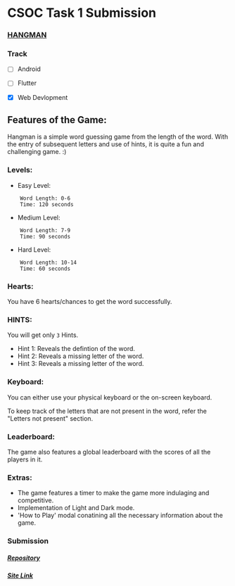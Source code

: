 # CSOC Task 1 Submission

### [HANGMAN](https://en.wikipedia.org/wiki/Hangman_(game))



### Track
- [ ] Android
- [ ] Flutter
- [x] Web Devlopment


## Features of the Game:

Hangman is a simple word guessing game from the length of the word. With the entry of subsequent letters and use of hints, it is quite a fun and challenging game. :)

### Levels:
- Easy Level:
```
    Word Length: 0-6
    Time: 120 seconds    
```

- Medium Level:
```
    Word Length: 7-9
    Time: 90 seconds
```
- Hard Level:
```
    Word Length: 10-14
    Time: 60 seconds
```
### Hearts: 
You have 6 hearts/chances to get the word successfully.

### HINTS: 
You will get only ```3``` Hints.

   - Hint 1: Reveals the defintion of the word.
   - Hint 2: Reveals a missing letter of the word.
   - Hint 3: Reveals a missing letter of the word.


### Keyboard: 
You can either use your physical keyboard or the on-screen keyboard.

To keep track of the letters that are not present in the word, refer the "Letters not present" section.

### Leaderboard:
The game also features a global leaderboard with the scores of all the players in it.

### Extras:
- The game features a timer to make the game more indulaging and competitive.
- Implementation of Light and Dark mode.
- 'How to Play' modal conatining all the necessary information about the game.


### Submission

##### [Repository](https://github.com/soustab10/Hangman_Web) <br>
##### [Site Link](https://hangman-web-soustab10.netlify.app/)
  

